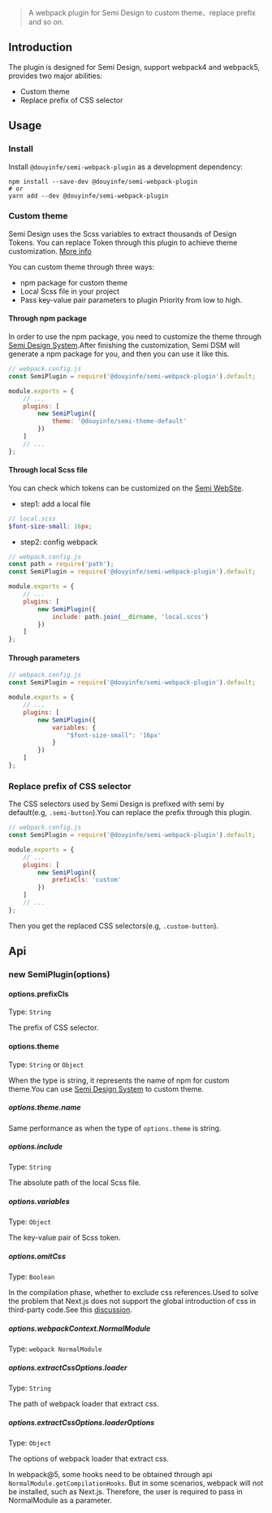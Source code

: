 > A webpack plugin for Semi Design to custom theme、replace prefix and so on.

## Introduction
The plugin is designed for Semi Design, support webpack4 and webpack5, provides two major abilities:
- Custom theme
- Replace prefix of CSS selector 

## Usage 

### Install 
Install `@douyinfe/semi-webpack-plugin` as a development dependency:

``` shell
npm install --save-dev @douyinfe/semi-webpack-plugin
# or
yarn add --dev @douyinfe/semi-webpack-plugin
```

### Custom theme
Semi Design uses the Scss variables to extract thousands of Design Tokens. You can replace Token through this plugin to achieve theme customization. [More info](https://semi.design/dsm/)

You can custom theme through three ways:
- npm package for custom theme
- Local Scss file in your project
- Pass key-value pair parameters to plugin 
Priority from low to high.
#### Through npm package 

In order to use the npm package, you need to customize the theme through [Semi Design System](https://semi.design/dsm/).After finishing the customization, Semi DSM will generate a npm package for you, and then you can use it like this.

``` js
// webpack.config.js
const SemiPlugin = require('@douyinfe/semi-webpack-plugin').default;

module.exports = {
    // ...
    plugins: [
        new SemiPlugin({
            theme: '@douyinfe/semi-theme-default'
        })
    ]
    // ...
};
```

#### Through local Scss file

You can check which tokens can be customized on the [Semi WebSite](https://semi.design/zh-CN/basic/tokens).

- step1: add a local file
``` scss
// local.scss
$font-size-small: 16px;

```
- step2: config webpack
``` js
// webpack.config.js
const path = require('path');
const SemiPlugin = require('@douyinfe/semi-webpack-plugin').default;

module.exports = {
    // ...
    plugins: [
        new SemiPlugin({
            include: path.join(__dirname, 'local.scss')
        })
    ]
};
```

#### Through parameters
``` js
// webpack.config.js
const SemiPlugin = require('@douyinfe/semi-webpack-plugin').default;

module.exports = {
    // ...
    plugins: [
        new SemiPlugin({
            variables: {
                "$font-size-small": '16px'
            }
        })
    ]
};
```

### Replace prefix of CSS selector
The CSS selectors used by Semi Design is prefixed with semi by default(e.g, `.semi-button`).You can replace the prefix through this plugin.

``` js
// webpack.config.js
const SemiPlugin = require('@douyinfe/semi-webpack-plugin').default;

module.exports = {
    // ...
    plugins: [
        new SemiPlugin({
            prefixCls: 'custom'
        })
    ]
    // ...
};
```

Then you get the replaced CSS selectors(e.g, `.custom-button`).

## Api
### new SemiPlugin(options)

#### options.prefixCls

Type: `String`

The prefix of CSS selector.

#### options.theme

Type: `String` or `Object`

When the type is string, it represents the name of npm for custom theme.You can use [Semi Design System](https://semi.design) to custom theme.

##### options.theme.name

Same performance as when the type of `options.theme` is string.

##### options.include

Type: `String`

The absolute path of the local Scss file.

##### options.variables

Type: `Object`

The key-value pair of Scss token.

##### options.omitCss

Type: `Boolean`

In the compilation phase, whether to exclude css references.Used to solve the problem that Next.js does not support the global introduction of css in third-party code.See this [discussion](https://github.com/vercel/next.js/discussions/27953).

##### options.webpackContext.NormalModule

Type: `webpack NormalModule`

##### options.extractCssOptions.loader

Type: `String`

The path of webpack loader that extract css.

##### options.extractCssOptions.loaderOptions

Type: `Object`

The options of webpack loader that extract css.


In webpack@5, some hooks need to be obtained through api `NormalModule.getCompilationHooks`. But in some scenarios, webpack will not be installed, such as Next.js. Therefore, the user is required to pass in NormalModule as a parameter.